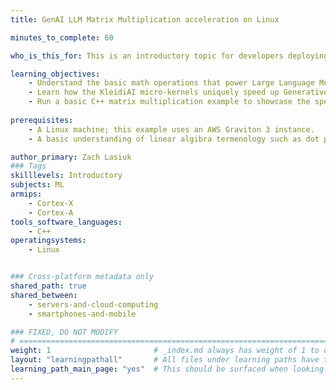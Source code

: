 ```yaml
---
title: GenAI LLM Matrix Multiplication acceleration on Linux

minutes_to_complete: 60

who_is_this_for: This is an introductory topic for developers deploying LLMs on a Linux machine who want to speed up their application.

learning_objectives: 
    - Understand the basic math operations that power Large Language Models.
    - Learn how the KleidiAI micro-kernels uniquely speed up Generative AI inference performance.
    - Run a basic C++ matrix multiplication example to showcase the speedup the KleidiAI micro-kernels deliver.
    
prerequisites:
    - A Linux machine; this example uses an AWS Graviton 3 instance.
    - A basic understanding of linear algibra termenology such as dot product and matrix multiplication.

author_primary: Zach Lasiuk
### Tags
skilllevels: Introductory 
subjects: ML
armips:
    - Cortex-X
    - Cortex-A
tools_software_languages:
    - C++
operatingsystems:
    - Linux


### Cross-platform metadata only
shared_path: true
shared_between:
    - servers-and-cloud-computing
    - smartphones-and-mobile

### FIXED, DO NOT MODIFY
# ================================================================================
weight: 1                       # _index.md always has weight of 1 to order correctly
layout: "learningpathall"       # All files under learning paths have this same wrapper
learning_path_main_page: "yes"  # This should be surfaced when looking for related content. Only set for _index.md of learning path content.
---
```

